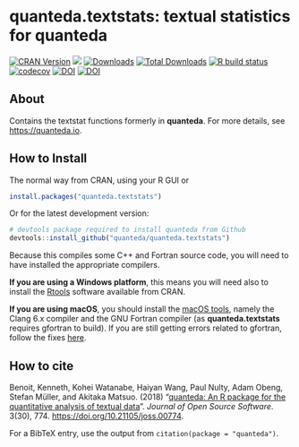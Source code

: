 
# quanteda.textstats: textual statistics for quanteda

<!-- badges: start -->

[![CRAN
Version](https://www.r-pkg.org/badges/version/quanteda.textstats)](https://CRAN.R-project.org/package=quanteda.textstats)
[![](https://img.shields.io/badge/devel%20version-2.2-royalblue.svg)](https://github.com/quanteda/quanteda.textstats)
[![Downloads](https://cranlogs.r-pkg.org/badges/quanteda.textstats)](https://CRAN.R-project.org/package=quanteda.textstats)
[![Total
Downloads](https://cranlogs.r-pkg.org/badges/grand-total/quanteda.textstats?color=orange)](https://CRAN.R-project.org/package=quanteda.textstats)
[![R build
status](https://github.com/quanteda/quanteda.textstats/workflows/R-CMD-check/badge.svg)](https://github.com/quanteda/quanteda.textstats/actions)
[![codecov](https://codecov.io/gh/quanteda/quanteda.textstats/branch/master/graph/badge.svg)](https://codecov.io/gh/quanteda/quanteda.textstats)
[![DOI](https://zenodo.org/badge/5424649.svg)](https://zenodo.org/badge/latestdoi/5424649)
[![DOI](http://joss.theoj.org/papers/10.21105/joss.00774/status.svg)](https://doi.org/10.21105/joss.00774)
<!-- badges: end -->

## About

Contains the textstat functions formerly in **quanteda**. For more
details, see <https://quanteda.io>.

## How to Install

The normal way from CRAN, using your R GUI or

``` r
install.packages("quanteda.textstats") 
```

Or for the latest development version:

``` r
# devtools package required to install quanteda from Github 
devtools::install_github("quanteda/quanteda.textstats") 
```

Because this compiles some C++ and Fortran source code, you will need to
have installed the appropriate compilers.

**If you are using a Windows platform**, this means you will need also
to install the [Rtools](https://CRAN.R-project.org/bin/windows/Rtools/)
software available from CRAN.

**If you are using macOS**, you should install the [macOS
tools](https://cran.r-project.org/bin/macosx/tools/), namely the Clang
6.x compiler and the GNU Fortran compiler (as **quanteda.textstats**
requires gfortran to build). If you are still getting errors related to
gfortran, follow the fixes
[here](https://thecoatlessprofessor.com/programming/rcpp-rcpparmadillo-and-os-x-mavericks--lgfortran-and--lquadmath-error/).

## How to cite

Benoit, Kenneth, Kohei Watanabe, Haiyan Wang, Paul Nulty, Adam Obeng,
Stefan Müller, and Akitaka Matsuo. (2018) “[quanteda: An R package for
the quantitative analysis of textual
data](https://www.theoj.org/joss-papers/joss.00774/10.21105.joss.00774.pdf)”.
*Journal of Open Source Software*. 3(30), 774.
<https://doi.org/10.21105/joss.00774>.

For a BibTeX entry, use the output from `citation(package =
"quanteda")`.

